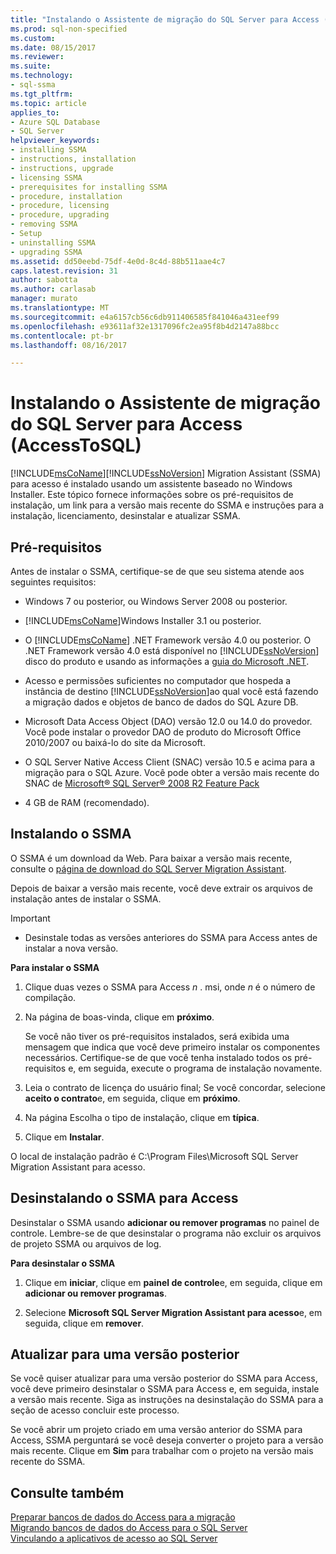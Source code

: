 ```yaml
---
title: "Instalando o Assistente de migração do SQL Server para Access (AccessToSQL) | Microsoft Docs"
ms.prod: sql-non-specified
ms.custom: 
ms.date: 08/15/2017
ms.reviewer: 
ms.suite: 
ms.technology:
- sql-ssma
ms.tgt_pltfrm: 
ms.topic: article
applies_to:
- Azure SQL Database
- SQL Server
helpviewer_keywords:
- installing SSMA
- instructions, installation
- instructions, upgrade
- licensing SSMA
- prerequisites for installing SSMA
- procedure, installation
- procedure, licensing
- procedure, upgrading
- removing SSMA
- Setup
- uninstalling SSMA
- upgrading SSMA
ms.assetid: dd50eebd-75df-4e0d-8c4d-88b511aae4c7
caps.latest.revision: 31
author: sabotta
ms.author: carlasab
manager: murato
ms.translationtype: MT
ms.sourcegitcommit: e4a6157cb56c6db911406585f841046a431eef99
ms.openlocfilehash: e93611af32e1317096fc2ea95f8b4d2147a88bcc
ms.contentlocale: pt-br
ms.lasthandoff: 08/16/2017

---
```

# <a name="installing-sql-server-migration-assistant-for-access-accesstosql"></a>Instalando o Assistente de migração do SQL Server para Access (AccessToSQL)
[!INCLUDE[msCoName](../../includes/msconame_md.md)][!INCLUDE[ssNoVersion](../../includes/ssnoversion_md.md)] Migration Assistant (SSMA) para acesso é instalado usando um assistente baseado no Windows Installer. Este tópico fornece informações sobre os pré-requisitos de instalação, um link para a versão mais recente do SSMA e instruções para a instalação, licenciamento, desinstalar e atualizar SSMA.  
  
## <a name="prerequisites"></a>Pré-requisitos  
Antes de instalar o SSMA, certifique-se de que seu sistema atende aos seguintes requisitos:  
  
-   Windows 7 ou posterior, ou Windows Server 2008 ou posterior.  
  
-   [!INCLUDE[msCoName](../../includes/msconame_md.md)]Windows Installer 3.1 ou posterior.  
  
-   O [!INCLUDE[msCoName](../../includes/msconame_md.md)] .NET Framework versão 4.0 ou posterior. O .NET Framework versão 4.0 está disponível no [!INCLUDE[ssNoVersion](../../includes/ssnoversion_md.md)] disco do produto e usando as informações a [guia do Microsoft .NET](https://docs.microsoft.com/en-us/dotnet/framework/).
  
-   Acesso e permissões suficientes no computador que hospeda a instância de destino [!INCLUDE[ssNoVersion](../../includes/ssnoversion_md.md)]ao qual você está fazendo a migração dados e objetos de banco de dados do SQL Azure DB.  
  
-   Microsoft Data Access Object (DAO) versão 12.0 ou 14.0 do provedor. Você pode instalar o provedor DAO de produto do Microsoft Office 2010/2007 ou baixá-lo do site da Microsoft.  
  
-   O SQL Server Native Access Client (SNAC) versão 10.5 e acima para a migração para o SQL Azure. Você pode obter a versão mais recente do SNAC de [Microsoft® SQL Server® 2008 R2 Feature Pack](http://go.microsoft.com/fwlink/?LinkId=196940)  
  
-   4 GB de RAM (recomendado).  
  
## <a name="installing-ssma"></a>Instalando o SSMA  
O SSMA é um download da Web. Para baixar a versão mais recente, consulte o [página de download do SQL Server Migration Assistant](http://aka.ms/ssmaforaccess).  
  
Depois de baixar a versão mais recente, você deve extrair os arquivos de instalação antes de instalar o SSMA.

> [!IMPORTANT]  
> -   Desinstale todas as versões anteriores do SSMA para Access antes de instalar a nova versão.  
  
**Para instalar o SSMA**  
  
1.  Clique duas vezes o SSMA para Access  *n* . msi, onde  *n*  é o número de compilação.  
  
2.  Na página de boas-vinda, clique em **próximo**.  
  
    Se você não tiver os pré-requisitos instalados, será exibida uma mensagem que indica que você deve primeiro instalar os componentes necessários. Certifique-se de que você tenha instalado todos os pré-requisitos e, em seguida, execute o programa de instalação novamente.  
  
3.  Leia o contrato de licença do usuário final; Se você concordar, selecione **aceito o contrato**e, em seguida, clique em **próximo**.  
  
4.  Na página Escolha o tipo de instalação, clique em **típica**.  
  
5.  Clique em **Instalar**.  
  
O local de instalação padrão é C:\Program Files\Microsoft SQL Server Migration Assistant para acesso.  
  
## <a name="uninstalling-ssma-for-access"></a>Desinstalando o SSMA para Access  
Desinstalar o SSMA usando **adicionar ou remover programas** no painel de controle. Lembre-se de que desinstalar o programa não excluir os arquivos de projeto SSMA ou arquivos de log.  
  
**Para desinstalar o SSMA**  
  
1.  Clique em **iniciar**, clique em **painel de controle**e, em seguida, clique em **adicionar ou remover programas**.  
  
2.  Selecione **Microsoft SQL Server Migration Assistant para acesso**e, em seguida, clique em **remover**.  
  
## <a name="upgrading-to-a-later-version"></a>Atualizar para uma versão posterior  
Se você quiser atualizar para uma versão posterior do SSMA para Access, você deve primeiro desinstalar o SSMA para Access e, em seguida, instale a versão mais recente. Siga as instruções na desinstalação do SSMA para a seção de acesso concluir este processo.  
  
Se você abrir um projeto criado em uma versão anterior do SSMA para Access, SSMA perguntará se você deseja converter o projeto para a versão mais recente. Clique em **Sim** para trabalhar com o projeto na versão mais recente do SSMA.  
  
## <a name="see-also"></a>Consulte também  
[Preparar bancos de dados do Access para a migração](http://msdn.microsoft.com/9b80a9e0-08e7-4b4d-b5ec-cc998d3f5114)  
[Migrando bancos de dados do Access para o SQL Server](http://msdn.microsoft.com/76a3abcf-2998-4712-9490-fe8d872c89ca)  
[Vinculando a aplicativos de acesso ao SQL Server](http://msdn.microsoft.com/82374ad2-7737-4164-a489-13261ba393d4)  
  


